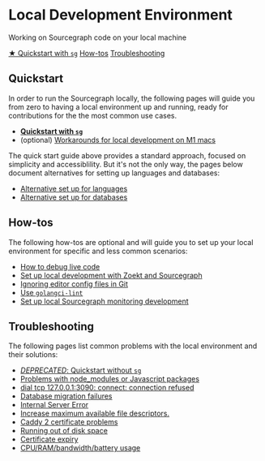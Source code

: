 # Local Development Environment

<style>

.markdown-body h2 {
  margin-top: 2em;
}

.markdown-body ul {
  list-style:none;
  padding-left: 1em;
}

.markdown-body ul li {
  margin: 0.5em 0;
}

.markdown-body ul li:before {
  content: '';
  display: inline-block;
  height: 1.2em;
  width: 1em;
  background-size: contain;
  background-repeat: no-repeat;
  background-image: url(../batch_changes/file-icon.svg);
  margin-right: 0.5em;
  margin-bottom: -0.29em;
}

body.theme-dark .markdown-body ul li:before {
  filter: invert(50%);
}

</style>

<p class="subtitle">Working on Sourcegraph code on your local machine</p>

<div class="cta-group">
<a class="btn btn-primary" href="#quickstart">★ Quickstart with <code>sg</code></a>
<a class="btn" href="#how-tos">How-tos</a>
<a class="btn" href="#troubleshooting">Troubleshooting</a>
</div>


## Quickstart

In order to run the Sourcegraph locally, the following pages will guide you from zero to having a local environment up and running, ready for contributions for the the most common use cases.

- [**Quickstart with `sg`**](quickstart.md)
- (optional) [Workarounds for local development on M1 macs](how-to/m1_mac_local_dev.md)

The quick start guide above provides a standard approach, focused on simplicity and accessiblility. But it's not the only way, the pages below document alternatives for setting up languages and databases:

- [Alternative set up for languages](alternative-set-up-for-languages.md)
- [Alternative set up for databases](alternative-set-up-for-databases.md)

## How-tos

The following how-tos are optional and will guide you to set up your local environment for specific and less common scenarios:

- [How to debug live code](how-to/debug_live_code.md)
- [Set up local development with Zoekt and Sourcegraph](how-to/zoekt_local_dev.md)
- [Ignoring editor config files in Git](how-to/ignoring_editor_config_files.md)
- [Use `golangci-lint`](how-to/use-golangci-lint.md)
- [Set up local Sourcegraph monitoring development](how-to/monitoring_local_dev.md)

## Troubleshooting

The following pages list common problems with the local environment and their solutions:

- [_DEPRECATED_: Quickstart without `sg`](deprecated_quickstart.md)
- [Problems with node_modules or Javascript packages](troubleshooting.md#problems-with-nodemodules-or-javascript-packages)
- [dial tcp 127.0.0.1:3090: connect: connection refused](troubleshooting.md#dial-tcp-1270013090-connect-connection-refused)
- [Database migration failures](troubleshooting.md#database-migration-failures)
- [Internal Server Error](troubleshooting.md#internal-server-error)
- [Increase maximum available file descriptors.](troubleshooting.md#increase-maximum-available-file-descriptors)
- [Caddy 2 certificate problems](troubleshooting.md#caddy-2-certificate-problems)
- [Running out of disk space](troubleshooting.md#running-out-of-disk-space)
- [Certificate expiry](troubleshooting.md#certificate-expiry)
- [CPU/RAM/bandwidth/battery usage](troubleshooting.md#cpurambandwidthbattery-usage)
